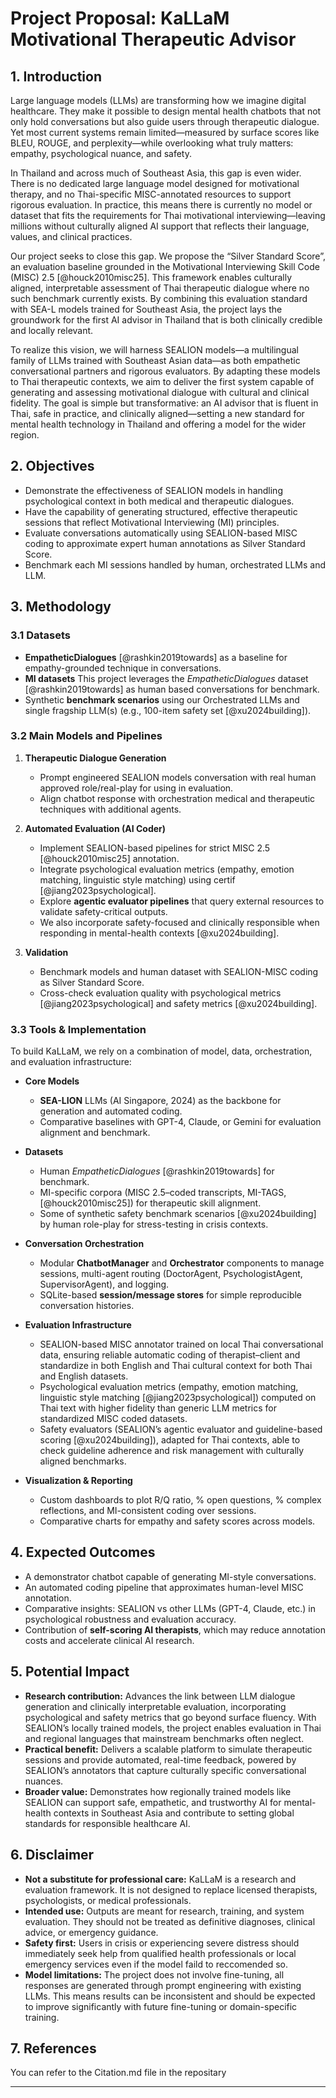 # Project Proposal: KaLLaM Motivational Therapeutic Advisor

## 1. Introduction

Large language models (LLMs) are transforming how we imagine digital healthcare. They make it possible to design mental health chatbots that not only hold conversations but also guide users through therapeutic dialogue. Yet most current systems remain limited—measured by surface scores like BLEU, ROUGE, and perplexity—while overlooking what truly matters: empathy, psychological nuance, and safety.

In Thailand and across much of Southeast Asia, this gap is even wider. There is no dedicated large language model designed for motivational therapy, and no Thai-specific MISC-annotated resources to support rigorous evaluation. In practice, this means there is currently no model or dataset that fits the requirements for Thai motivational interviewing—leaving millions without culturally aligned AI support that reflects their language, values, and clinical practices.

Our project seeks to close this gap. We propose the “Silver Standard Score”, an evaluation baseline grounded in the Motivational Interviewing Skill Code (MISC) 2.5 [@houck2010misc25]. This framework enables culturally aligned, interpretable assessment of Thai therapeutic dialogue where no such benchmark currently exists. By combining this evaluation standard with SEA-L models trained for Southeast Asia, the project lays the groundwork for the first AI advisor in Thailand that is both clinically credible and locally relevant.

To realize this vision, we will harness SEALION models—a multilingual family of LLMs trained with Southeast Asian data—as both empathetic conversational partners and rigorous evaluators. By adapting these models to Thai therapeutic contexts, we aim to deliver the first system capable of generating and assessing motivational dialogue with cultural and clinical fidelity. The goal is simple but transformative: an AI advisor that is fluent in Thai, safe in practice, and clinically aligned—setting a new standard for mental health technology in Thailand and offering a model for the wider region.

## 2. Objectives

* Demonstrate the effectiveness of SEALION models in handling psychological context in both medical and therapeutic dialogues.
* Have the capability of generating structured, effective therapeutic sessions that reflect Motivational Interviewing (MI) principles.
* Evaluate conversations automatically using SEALION-based MISC coding to approximate expert human annotations as Silver Standard Score.
* Benchmark each MI sessions handled by human, orchestrated LLMs and LLM.

## 3. Methodology

### 3.1 Datasets

* **EmpatheticDialogues** [@rashkin2019towards] as a baseline for empathy-grounded technique in conversations.
* **MI datasets** This project leverages the *EmpatheticDialogues* dataset [@rashkin2019towards] as human based conversations for benchmark.
* Synthetic **benchmark scenarios** using our Orchestrated LLMs and single fragship LLM(s) (e.g., 100-item safety set [@xu2024building]).

### 3.2 Main Models and Pipelines

1. **Therapeutic Dialogue Generation**

   * Prompt engineered SEALION models conversation with real human approved role/real-play for using in evaluation.
   * Align chatbot response with orchestration medical and therapeutic techniques with additional agents.

2. **Automated Evaluation (AI Coder)**

   * Implement SEALION-based pipelines for strict MISC 2.5 [@houck2010misc25] annotation.
   * Integrate psychological evaluation metrics (empathy, emotion matching, linguistic style matching) using certif [@jiang2023psychological].
   * Explore **agentic evaluator pipelines** that query external resources to validate safety-critical outputs.
   * We also incorporate safety-focused and clinically responsible when responding in mental-health contexts [@xu2024building].

3. **Validation**

   * Benchmark models and human dataset with SEALION-MISC coding as Silver Standard Score.
   * Cross-check evaluation quality with psychological metrics [@jiang2023psychological] and safety metrics [@xu2024building].

### 3.3 Tools & Implementation

To build KaLLaM, we rely on a combination of model, data, orchestration, and evaluation infrastructure:

* **Core Models**
  * **SEA-LION** LLMs (AI Singapore, 2024) as the backbone for generation and automated coding.
  * Comparative baselines with GPT-4, Claude, or Gemini for evaluation alignment and benchmark.

* **Datasets**
  * Human *EmpatheticDialogues* [@rashkin2019towards] for benchmark.
  * MI-specific corpora (MISC 2.5–coded transcripts, MI-TAGS, [@houck2010misc25]) for therapeutic skill alignment.
  * Some of synthetic safety benchmark scenarios [@xu2024building] by human role-play for stress-testing in crisis contexts.

* **Conversation Orchestration**
  * Modular **ChatbotManager** and **Orchestrator** components to manage sessions, multi-agent routing (DoctorAgent, PsychologistAgent, SupervisorAgent), and logging.
  * SQLite-based **session/message stores** for simple reproducible conversation histories.

* **Evaluation Infrastructure**
  * SEALION-based MISC annotator trained on local Thai conversational data, ensuring reliable automatic coding of therapist–client and standardize in both English and Thai cultural context for both Thai and English datasets.
  * Psychological evaluation metrics (empathy, emotion matching, linguistic style matching [@jiang2023psychological]) computed on Thai text with higher fidelity than generic LLM metrics for standardized MISC coded datasets.
  * Safety evaluators (SEALION’s agentic evaluator and guideline-based scoring [@xu2024building]), adapted for Thai contexts, able to check guideline adherence and risk management with culturally aligned benchmarks.

* **Visualization & Reporting**
  * Custom dashboards to plot R/Q ratio, % open questions, % complex reflections, and MI-consistent coding over sessions.
  * Comparative charts for empathy and safety scores across models.

## 4. Expected Outcomes

* A demonstrator chatbot capable of generating MI-style conversations.
* An automated coding pipeline that approximates human-level MISC annotation.
* Comparative insights: SEALION vs other LLMs (GPT-4, Claude, etc.) in psychological robustness and evaluation accuracy.
* Contribution of **self-scoring AI therapists**, which may reduce annotation costs and accelerate clinical AI research.

## 5. Potential Impact

* **Research contribution:** Advances the link between LLM dialogue generation and clinically interpretable evaluation, incorporating psychological and safety metrics that go beyond surface fluency. With SEALION’s locally trained models, the project enables evaluation in Thai and regional languages that mainstream benchmarks often neglect.
* **Practical benefit:** Delivers a scalable platform to simulate therapeutic sessions and provide automated, real-time feedback, powered by SEALION’s annotators that capture culturally specific conversational nuances.
* **Broader value:** Demonstrates how regionally trained models like SEALION can support safe, empathetic, and trustworthy AI for mental-health contexts in Southeast Asia and contribute to setting global standards for responsible healthcare AI.

## 6. Disclaimer

* **Not a substitute for professional care:** KaLLaM is a research and evaluation framework. It is not designed to replace licensed therapists, psychologists, or medical professionals.
* **Intended use:** Outputs are meant for research, training, and system evaluation. They should not be treated as definitive diagnoses, clinical advice, or emergency guidance.
* **Safety first:** Users in crisis or experiencing severe distress should immediately seek help from qualified health professionals or local emergency services even if the model faild to reccomended so.
* **Model limitations:** The project does not involve fine-tuning, all responses are generated through prompt engineering with existing LLMs. This means results can be inconsistent and should be expected to improve significantly with future fine-tuning or domain-specific training.

## 7. References
You can refer to the Citation.md file in the repositary

---